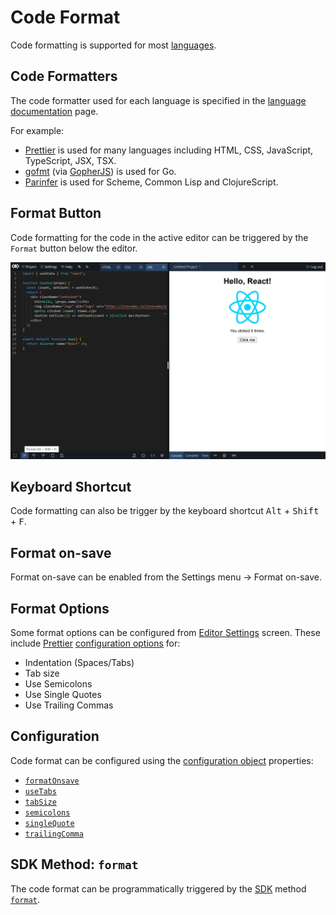 # Code Format

Code formatting is supported for most [languages](../languages/index.md).

## Code Formatters

The code formatter used for each language is specified in the [language documentation](../languages/index.md) page.

For example:

- [Prettier](https://prettier.io/) is used for many languages including HTML, CSS, JavaScript, TypeScript, JSX, TSX.
- [gofmt](https://pkg.go.dev/cmd/gofmt) (via [GopherJS](https://github.com/gopherjs/gopherjs)) is used for Go.
- [Parinfer](https://shaunlebron.github.io/parinfer/) is used for Scheme, Common Lisp and ClojureScript.

## Format Button

Code formatting for the code in the active editor can be triggered by the `Format` button below the editor.

![code format](../../static/img/screenshots/format-1.jpg)

## Keyboard Shortcut

Code formatting can also be trigger by the keyboard shortcut <kbd>Alt</kbd> + <kbd>Shift</kbd> + <kbd>F</kbd>.

## Format on-save

Format on-save can be enabled from the Settings menu → Format on-save.

## Format Options

Some format options can be configured from [Editor Settings](./editor-settings.md) screen. These include [Prettier](https://prettier.io/) [configuration options](https://prettier.io/docs/en/options.html) for:

- Indentation (Spaces/Tabs)
- Tab size
- Use Semicolons
- Use Single Quotes
- Use Trailing Commas

## Configuration

Code format can be configured using the [configuration object](../configuration/configuration-object.md) properties:

- [`formatOnsave`](../configuration/configuration-object.md#formatonsave)
- [`useTabs`](../configuration/configuration-object.md#usetabs)
- [`tabSize`](../configuration/configuration-object.md#tabsize)
- [`semicolons`](../configuration/configuration-object.md#semicolons)
- [`singleQuote`](../configuration/configuration-object.md#singlequote)
- [`trailingComma`](../configuration/configuration-object.md#trailingcomma)

## SDK Method: `format`

The code format can be programmatically triggered by the [SDK](../sdk/index.md) method [`format`](../sdk/js-ts.md#format).
